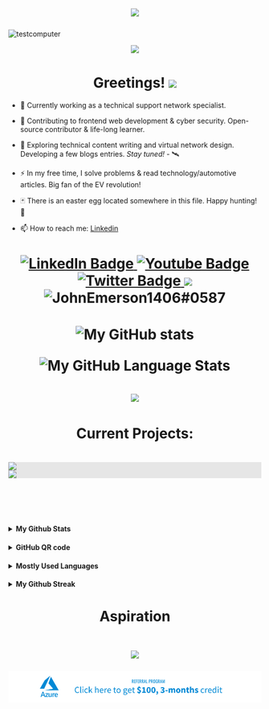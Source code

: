 <!--
**testcomputer/testcomputer** 
Keep your code clean
-->

<h1 align="center">
    <img src="https://camo.githubusercontent.com/d88bdce683bc31abcfc8fd8774880f5a305e4e59/687474703a2f2f692e696d6775722e636f6d2f6337476d414a662e706e67" />
</h1>

<p align="left"> 
    <img src="https://komarev.com/ghpvc/?username=raghav-byte" alt="testcomputer" /> 
</p>

<div id="header" align="center">
    <img src="https://user-images.githubusercontent.com/104815254/170267211-7f5c43d2-cc8b-4e82-8bf3-068591c66093.gif" width="100"/>
    
</div>

<div id="badges">
 
</div>

<h1 align="center"> Greetings! 
 
<img src="https://camo.githubusercontent.com/e8e7b06ecf583bc040eb60e44eb5b8e0ecc5421320a92929ce21522dbc34c891/68747470733a2f2f6d656469612e67697068792e636f6d2f6d656469612f6876524a434c467a6361737252346961377a2f67697068792e676966" width="30px"/>
</h1> 

- :telescope: Currently working as a technical support network specialist. 

- 🧮 Contributing to frontend web development & cyber security. Open-source contributor & life-long learner.
 
- :seedling: Exploring technical content writing and virtual network design. Developing a few blogs entries. *Stay tuned!* - 🛰️

- :zap: In my free time, I solve problems & read technology/automotive articles. Big fan of the EV revolution!

- :black_joker: There is an easter egg located somewhere in this file. Happy hunting! 🎯 <!-- {YOU_FOUND.THE.FLAG} -->

- :mailbox: How to reach me: [Linkedin](https://www.linkedin.com/in/daniel-j-w-torres)

<h1 align="center">
    
<a href="https://www.linkedin.com/in/daniel-j-w-torres/">
<img src="https://img.shields.io/badge/LinkedIn-blue?style=for-the-badge&logo=linkedin&logoColor=white" alt="LinkedIn Badge"/> </a>
<a href="your-youtube-URL">
<img src="https://img.shields.io/badge/YouTube-red?style=for-the-badge&logo=youtube&logoColor=white" alt="Youtube Badge"/>
</a>
<a href="your-twitter-URL">
<img src="https://img.shields.io/badge/Twitter-blue?style=for-the-badge&logo=twitter&logoColor=white" alt="Twitter Badge"/>
</a>
<img src="https://camo.githubusercontent.com/b994fc2dc47e1b1c3bb4932c4b37df5930ec6cae8187a2f363ff63a906b23de4/68747470733a2f2f696d672e736869656c64732e696f2f62616467652f2d4769744875622d3138313731373f7374796c653d666f722d7468652d6261646765266c6f676f3d476974487562266c6f676f436f6c6f723d776869746527" data-canonical-src="https://img.shields.io/badge/-GitHub-181717?style=for-the-badge&amp;logo=GitHub&amp;logoColor=white'" style="max-width: 100%;"> <img src="https://camo.githubusercontent.com/3f990cfefb64f13d28397fe586c3aa38a81fde585de479205d63c79363ebe07a/68747470733a2f2f696d672e736869656c64732e696f2f62616467652f446973636f72642d3732383944413f7374796c653d666f722d7468652d6261646765266c6f676f3d646973636f7264266c6f676f436f6c6f723d7768697465" alt="JohnEmerson1406#0587" data-canonical-src="https://img.shields.io/badge/Discord-7289DA?style=for-the-badge&amp;logo=discord&amp;logoColor=white" style="max-width: 100%;">
  
<h1 align="center"> 
 
![My GitHub stats](https://github-readme-stats.vercel.app/api?username=testcomputer&&count_private=true&theme=tokyonight&show_icons=true)
 
 ![My GitHub Language Stats](https://github-readme-stats.vercel.app/api/top-langs/?username=testcomputer&langs_count=5&theme=tokyonight)
    
</div> 
    
<img src="https://camo.githubusercontent.com/d13643f87a628203f5f3f8eaf8352acf18ea045e8f4d255b8b39345478396d36/68747470733a2f2f6769746875622d726561646d652d73746174732e76657263656c2e6170702f6170692f746f702d6c616e67732f3f757365726e616d653d6a307368626c30636b266c61796f75743d636f6d70616374267468656d653d6769746875625f6461726b26686964655f626f726465723d74727565" data-canonical-src="https://github-readme-stats.vercel.app/api/top-langs/?username=testcomputer&amp;layout=compact&amp;theme=github_dark&amp;hide_border=true" style="max-width: 100%;">
    
</h1>
 
<!-- 
<details>
<summary>Web development</summary> Web development, also known as website development, refers to the tasks associated with creating, building, and maintaining websties.
</p>
</details>
-->

<h1 align="center">Current Projects:
</h1>
 
<h1 align="center"> 
      <img style="display: block;-webkit-user-select: none;margin: auto;background-color: hsl(0, 0%, 90%);transition: background-color 300ms;" src="https://iruntheinternet.com/lulzdump/images/gifs/IT-crowd-Maurice-Moss-ignoring-fire-computer-1382704848t.gif">  <img style="display: block;-webkit-user-select: none;margin: auto;background-color: hsl(0, 0%, 90%);transition: background-color 300ms;" src="http://3.bp.blogspot.com/-4qWTwclCzmg/VPcEgcA10nI/AAAAAAAAECQ/xz81Moc1z4I/s1600/14.gif">
  
<h1 align="center">
      <img src="https://media1.giphy.com/media/gU25raLP4pUu4/giphy.gif?cid=790b761…&rid=giphy.gif&ct=g" alt="Coding Blue Screen GIF" style="width: 500px; height: 375px; left: 0px; top: 0px; opacity: 0;">
  
<h4> 
<details>
      <summary><strong>My Github Stats</strong></summary>
      <img src = "https://github-readme-stats.vercel.app/api?username=testcomputer&count_private=true&include_all_commits=true&theme=buefy&show_icons=true" alt="Github Stats"
width="400" />
    </details>
 
</h4>
    
<h4>
    <details>
      <summary><strong> GitHub QR code</strong></summary>
      <img src="https://user-images.githubusercontent.com/104815254/170821003-5c96b0ba-e486-4af8-bae4-f9a129c09ed6.png" />
    </details>
</h4>
 
<h4>
    <details>
      <summary><strong>Mostly Used Languages </strong></summary>
      <img src="https://github-readme-stats.vercel.app/api/top-langs/?username=testcomputer&layout=compact" alt="testcomputer's mostly used Languages"/>
    </details>
</h4>

<h4>
    <details>
      <summary><strong>My Github Streak</strong></summary>
      <img src="https://github-readme-streak-stats.herokuapp.com/?user=testcomputer&show_icons=true&locale=en&layout=compact" alt="testcomputer's github streak" width="450" />
    </details>
</h4>


 
 
 
<h1 align="center">
   Aspiration
</h1>

<h1 align="center">
   <img src="https://i.pinimg.com/originals/c6/09/4c/c6094c95db35eb8c9cebbc354a91ef3a.gif" />
</h1>

 <!-- 

Reference link to Microsoft Azure  

-->

<p align="center">
<a href="https://www.azure.com" target="_blank"> <img src="https://raw.githubusercontent.com/pry0cc/axiom/master/screenshots/Referrals/azure_referral.png" screenshots/Referrals/azure_referral.png/></a></p>

<!-- Editor's notes: 

Keep all code clean. 

-->
